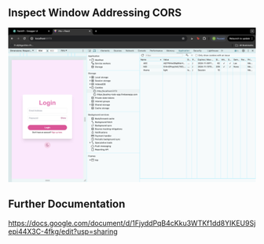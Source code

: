 ## Inspect Window Addressing CORS
![CORS](/CORS.png)


## Further Documentation
https://docs.google.com/document/d/1FjyddPqB4cKku3WTKf1dd8YIKEU9Sjepi44X3C-4fkg/edit?usp=sharing
